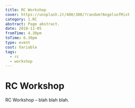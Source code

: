 ```yaml
---
title: RC Workshop
cover: https://unsplash.it/400/300/?random?AngelsofMist
category: 1.RC
abstract: Page abstract.
date: 2018-11-05
fromTime: 4.30pm
toTime: 6.30pm
type: event
cost: Variable
tags:
  - rc
  - workshop
---
```


# RC Workshop

RC Workshop – blah blah blah.
